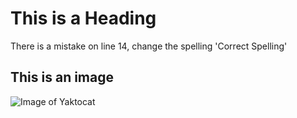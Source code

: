 # This is a Heading

There is a mistake on line 14, change the spelling 'Correct Spelling'

## This is an image

![Image of Yaktocat](https://octodex.github.com/images/yaktocat.png)


